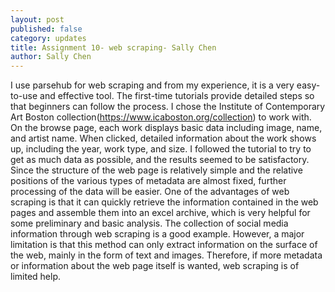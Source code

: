 ```yaml
---
layout: post
published: false
category: updates
title: Assignment 10- web scraping- Sally Chen
author: Sally Chen
---
```

I use parsehub for web scraping and from my experience, it is a very easy-to-use and effective tool. The first-time tutorials provide detailed steps so that beginners can follow the process. I chose the Institute of Contemporary Art Boston collection(https://www.icaboston.org/collection) to work with. On the browse page, each work displays basic data including image, name, and artist name. When clicked, detailed information about the work shows up, including the year, work type, and size. I followed the tutorial to try to get as much data as possible, and the results seemed to be satisfactory. Since the structure of the web page is relatively simple and the relative positions of the various types of metadata are almost fixed, further processing of the data will be easier.
One of the advantages of web scraping is that it can quickly retrieve the information contained in the web pages and assemble them into an excel archive, which is very helpful for some preliminary and basic analysis. The collection of social media information through web scraping is a good example. However, a major limitation is that this method can only extract information on the surface of the web, mainly in the form of text and images. Therefore, if more metadata or information about the web page itself is wanted, web scraping is of limited help.